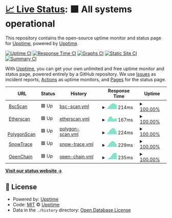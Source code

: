 # [📈 Live Status](https://demo.upptime.js.org): <!--live status--> **🟩 All systems operational**

This repository contains the open-source uptime monitor and status page for [Upptime](https://upptime.js.org), powered by [Upptime](https://github.com/upptime/upptime).

[![Uptime CI](https://github.com/creativefurniture/uptime/workflows/Uptime%20CI/badge.svg)](https://github.com/creativefurniture/uptime/actions?query=workflow%3A%22Uptime+CI%22)
[![Response Time CI](https://github.com/creativefurniture/uptime/workflows/Response%20Time%20CI/badge.svg)](https://github.com/creativefurniture/uptime/actions?query=workflow%3A%22Response+Time+CI%22)
[![Graphs CI](https://github.com/creativefurniture/uptime/workflows/Graphs%20CI/badge.svg)](https://github.com/creativefurniture/uptime/actions?query=workflow%3A%22Graphs+CI%22)
[![Static Site CI](https://github.com/creativefurniture/uptime/workflows/Static%20Site%20CI/badge.svg)](https://github.com/creativefurniture/uptime/actions?query=workflow%3A%22Static+Site+CI%22)
[![Summary CI](https://github.com/creativefurniture/uptime/workflows/Summary%20CI/badge.svg)](https://github.com/creativefurniture/uptime/actions?query=workflow%3A%22Summary+CI%22)

With [Upptime](https://upptime.js.org), you can get your own unlimited and free uptime monitor and status page, powered entirely by a GitHub repository. We use [Issues](https://github.com/upptime/upptime/issues) as incident reports, [Actions](https://github.com/creativefurniture/uptime/actions) as uptime monitors, and [Pages](https://demo.upptime.js.org) for the status page.

<!--start: status pages-->
<!-- This summary is generated by Upptime (https://github.com/upptime/upptime) -->
<!-- Do not edit this manually, your changes will be overwritten -->
<!-- prettier-ignore -->
| URL | Status | History | Response Time | Uptime |
| --- | ------ | ------- | ------------- | ------ |
| <img alt="" src="https://icons.duckduckgo.com/ip3/bscscan.com.ico" height="13"> [BscScan](https://bscscan.com/) | 🟩 Up | [bsc-scan.yml](https://github.com/creativefurniture/uptime/commits/HEAD/history/bsc-scan.yml) | <details><summary><img alt="Response time graph" src="./graphs/bsc-scan/response-time-week.png" height="20"> 214ms</summary><br><a href="https://creativefurniture.github.io/uptime/history/bsc-scan"><img alt="Response time 214" src="https://img.shields.io/endpoint?url=https%3A%2F%2Fraw.githubusercontent.com%2Fcreativefurniture%2Fuptime%2FHEAD%2Fapi%2Fbsc-scan%2Fresponse-time.json"></a><br><a href="https://creativefurniture.github.io/uptime/history/bsc-scan"><img alt="24-hour response time 214" src="https://img.shields.io/endpoint?url=https%3A%2F%2Fraw.githubusercontent.com%2Fcreativefurniture%2Fuptime%2FHEAD%2Fapi%2Fbsc-scan%2Fresponse-time-day.json"></a><br><a href="https://creativefurniture.github.io/uptime/history/bsc-scan"><img alt="7-day response time 214" src="https://img.shields.io/endpoint?url=https%3A%2F%2Fraw.githubusercontent.com%2Fcreativefurniture%2Fuptime%2FHEAD%2Fapi%2Fbsc-scan%2Fresponse-time-week.json"></a><br><a href="https://creativefurniture.github.io/uptime/history/bsc-scan"><img alt="30-day response time 214" src="https://img.shields.io/endpoint?url=https%3A%2F%2Fraw.githubusercontent.com%2Fcreativefurniture%2Fuptime%2FHEAD%2Fapi%2Fbsc-scan%2Fresponse-time-month.json"></a><br><a href="https://creativefurniture.github.io/uptime/history/bsc-scan"><img alt="1-year response time 214" src="https://img.shields.io/endpoint?url=https%3A%2F%2Fraw.githubusercontent.com%2Fcreativefurniture%2Fuptime%2FHEAD%2Fapi%2Fbsc-scan%2Fresponse-time-year.json"></a></details> | <details><summary><a href="https://creativefurniture.github.io/uptime/history/bsc-scan">100.00%</a></summary><a href="https://creativefurniture.github.io/uptime/history/bsc-scan"><img alt="All-time uptime 100.00%" src="https://img.shields.io/endpoint?url=https%3A%2F%2Fraw.githubusercontent.com%2Fcreativefurniture%2Fuptime%2FHEAD%2Fapi%2Fbsc-scan%2Fuptime.json"></a><br><a href="https://creativefurniture.github.io/uptime/history/bsc-scan"><img alt="24-hour uptime 100.00%" src="https://img.shields.io/endpoint?url=https%3A%2F%2Fraw.githubusercontent.com%2Fcreativefurniture%2Fuptime%2FHEAD%2Fapi%2Fbsc-scan%2Fuptime-day.json"></a><br><a href="https://creativefurniture.github.io/uptime/history/bsc-scan"><img alt="7-day uptime 100.00%" src="https://img.shields.io/endpoint?url=https%3A%2F%2Fraw.githubusercontent.com%2Fcreativefurniture%2Fuptime%2FHEAD%2Fapi%2Fbsc-scan%2Fuptime-week.json"></a><br><a href="https://creativefurniture.github.io/uptime/history/bsc-scan"><img alt="30-day uptime 100.00%" src="https://img.shields.io/endpoint?url=https%3A%2F%2Fraw.githubusercontent.com%2Fcreativefurniture%2Fuptime%2FHEAD%2Fapi%2Fbsc-scan%2Fuptime-month.json"></a><br><a href="https://creativefurniture.github.io/uptime/history/bsc-scan"><img alt="1-year uptime 100.00%" src="https://img.shields.io/endpoint?url=https%3A%2F%2Fraw.githubusercontent.com%2Fcreativefurniture%2Fuptime%2FHEAD%2Fapi%2Fbsc-scan%2Fuptime-year.json"></a></details>
| <img alt="" src="https://icons.duckduckgo.com/ip3/etherscan.io.ico" height="13"> [Etherscan](https://etherscan.io/) | 🟩 Up | [etherscan.yml](https://github.com/creativefurniture/uptime/commits/HEAD/history/etherscan.yml) | <details><summary><img alt="Response time graph" src="./graphs/etherscan/response-time-week.png" height="20"> 167ms</summary><br><a href="https://creativefurniture.github.io/uptime/history/etherscan"><img alt="Response time 167" src="https://img.shields.io/endpoint?url=https%3A%2F%2Fraw.githubusercontent.com%2Fcreativefurniture%2Fuptime%2FHEAD%2Fapi%2Fetherscan%2Fresponse-time.json"></a><br><a href="https://creativefurniture.github.io/uptime/history/etherscan"><img alt="24-hour response time 167" src="https://img.shields.io/endpoint?url=https%3A%2F%2Fraw.githubusercontent.com%2Fcreativefurniture%2Fuptime%2FHEAD%2Fapi%2Fetherscan%2Fresponse-time-day.json"></a><br><a href="https://creativefurniture.github.io/uptime/history/etherscan"><img alt="7-day response time 167" src="https://img.shields.io/endpoint?url=https%3A%2F%2Fraw.githubusercontent.com%2Fcreativefurniture%2Fuptime%2FHEAD%2Fapi%2Fetherscan%2Fresponse-time-week.json"></a><br><a href="https://creativefurniture.github.io/uptime/history/etherscan"><img alt="30-day response time 167" src="https://img.shields.io/endpoint?url=https%3A%2F%2Fraw.githubusercontent.com%2Fcreativefurniture%2Fuptime%2FHEAD%2Fapi%2Fetherscan%2Fresponse-time-month.json"></a><br><a href="https://creativefurniture.github.io/uptime/history/etherscan"><img alt="1-year response time 167" src="https://img.shields.io/endpoint?url=https%3A%2F%2Fraw.githubusercontent.com%2Fcreativefurniture%2Fuptime%2FHEAD%2Fapi%2Fetherscan%2Fresponse-time-year.json"></a></details> | <details><summary><a href="https://creativefurniture.github.io/uptime/history/etherscan">100.00%</a></summary><a href="https://creativefurniture.github.io/uptime/history/etherscan"><img alt="All-time uptime 100.00%" src="https://img.shields.io/endpoint?url=https%3A%2F%2Fraw.githubusercontent.com%2Fcreativefurniture%2Fuptime%2FHEAD%2Fapi%2Fetherscan%2Fuptime.json"></a><br><a href="https://creativefurniture.github.io/uptime/history/etherscan"><img alt="24-hour uptime 100.00%" src="https://img.shields.io/endpoint?url=https%3A%2F%2Fraw.githubusercontent.com%2Fcreativefurniture%2Fuptime%2FHEAD%2Fapi%2Fetherscan%2Fuptime-day.json"></a><br><a href="https://creativefurniture.github.io/uptime/history/etherscan"><img alt="7-day uptime 100.00%" src="https://img.shields.io/endpoint?url=https%3A%2F%2Fraw.githubusercontent.com%2Fcreativefurniture%2Fuptime%2FHEAD%2Fapi%2Fetherscan%2Fuptime-week.json"></a><br><a href="https://creativefurniture.github.io/uptime/history/etherscan"><img alt="30-day uptime 100.00%" src="https://img.shields.io/endpoint?url=https%3A%2F%2Fraw.githubusercontent.com%2Fcreativefurniture%2Fuptime%2FHEAD%2Fapi%2Fetherscan%2Fuptime-month.json"></a><br><a href="https://creativefurniture.github.io/uptime/history/etherscan"><img alt="1-year uptime 100.00%" src="https://img.shields.io/endpoint?url=https%3A%2F%2Fraw.githubusercontent.com%2Fcreativefurniture%2Fuptime%2FHEAD%2Fapi%2Fetherscan%2Fuptime-year.json"></a></details>
| <img alt="" src="https://icons.duckduckgo.com/ip3/polygonscan.com.ico" height="13"> [PolygonScan](https://polygonscan.com/) | 🟩 Up | [polygon-scan.yml](https://github.com/creativefurniture/uptime/commits/HEAD/history/polygon-scan.yml) | <details><summary><img alt="Response time graph" src="./graphs/polygon-scan/response-time-week.png" height="20"> 224ms</summary><br><a href="https://creativefurniture.github.io/uptime/history/polygon-scan"><img alt="Response time 224" src="https://img.shields.io/endpoint?url=https%3A%2F%2Fraw.githubusercontent.com%2Fcreativefurniture%2Fuptime%2FHEAD%2Fapi%2Fpolygon-scan%2Fresponse-time.json"></a><br><a href="https://creativefurniture.github.io/uptime/history/polygon-scan"><img alt="24-hour response time 224" src="https://img.shields.io/endpoint?url=https%3A%2F%2Fraw.githubusercontent.com%2Fcreativefurniture%2Fuptime%2FHEAD%2Fapi%2Fpolygon-scan%2Fresponse-time-day.json"></a><br><a href="https://creativefurniture.github.io/uptime/history/polygon-scan"><img alt="7-day response time 224" src="https://img.shields.io/endpoint?url=https%3A%2F%2Fraw.githubusercontent.com%2Fcreativefurniture%2Fuptime%2FHEAD%2Fapi%2Fpolygon-scan%2Fresponse-time-week.json"></a><br><a href="https://creativefurniture.github.io/uptime/history/polygon-scan"><img alt="30-day response time 224" src="https://img.shields.io/endpoint?url=https%3A%2F%2Fraw.githubusercontent.com%2Fcreativefurniture%2Fuptime%2FHEAD%2Fapi%2Fpolygon-scan%2Fresponse-time-month.json"></a><br><a href="https://creativefurniture.github.io/uptime/history/polygon-scan"><img alt="1-year response time 224" src="https://img.shields.io/endpoint?url=https%3A%2F%2Fraw.githubusercontent.com%2Fcreativefurniture%2Fuptime%2FHEAD%2Fapi%2Fpolygon-scan%2Fresponse-time-year.json"></a></details> | <details><summary><a href="https://creativefurniture.github.io/uptime/history/polygon-scan">100.00%</a></summary><a href="https://creativefurniture.github.io/uptime/history/polygon-scan"><img alt="All-time uptime 100.00%" src="https://img.shields.io/endpoint?url=https%3A%2F%2Fraw.githubusercontent.com%2Fcreativefurniture%2Fuptime%2FHEAD%2Fapi%2Fpolygon-scan%2Fuptime.json"></a><br><a href="https://creativefurniture.github.io/uptime/history/polygon-scan"><img alt="24-hour uptime 100.00%" src="https://img.shields.io/endpoint?url=https%3A%2F%2Fraw.githubusercontent.com%2Fcreativefurniture%2Fuptime%2FHEAD%2Fapi%2Fpolygon-scan%2Fuptime-day.json"></a><br><a href="https://creativefurniture.github.io/uptime/history/polygon-scan"><img alt="7-day uptime 100.00%" src="https://img.shields.io/endpoint?url=https%3A%2F%2Fraw.githubusercontent.com%2Fcreativefurniture%2Fuptime%2FHEAD%2Fapi%2Fpolygon-scan%2Fuptime-week.json"></a><br><a href="https://creativefurniture.github.io/uptime/history/polygon-scan"><img alt="30-day uptime 100.00%" src="https://img.shields.io/endpoint?url=https%3A%2F%2Fraw.githubusercontent.com%2Fcreativefurniture%2Fuptime%2FHEAD%2Fapi%2Fpolygon-scan%2Fuptime-month.json"></a><br><a href="https://creativefurniture.github.io/uptime/history/polygon-scan"><img alt="1-year uptime 100.00%" src="https://img.shields.io/endpoint?url=https%3A%2F%2Fraw.githubusercontent.com%2Fcreativefurniture%2Fuptime%2FHEAD%2Fapi%2Fpolygon-scan%2Fuptime-year.json"></a></details>
| <img alt="" src="https://icons.duckduckgo.com/ip3/snowtrace.io.ico" height="13"> [SnowTrace](https://snowtrace.io/) | 🟩 Up | [snow-trace.yml](https://github.com/creativefurniture/uptime/commits/HEAD/history/snow-trace.yml) | <details><summary><img alt="Response time graph" src="./graphs/snow-trace/response-time-week.png" height="20"> 229ms</summary><br><a href="https://creativefurniture.github.io/uptime/history/snow-trace"><img alt="Response time 229" src="https://img.shields.io/endpoint?url=https%3A%2F%2Fraw.githubusercontent.com%2Fcreativefurniture%2Fuptime%2FHEAD%2Fapi%2Fsnow-trace%2Fresponse-time.json"></a><br><a href="https://creativefurniture.github.io/uptime/history/snow-trace"><img alt="24-hour response time 229" src="https://img.shields.io/endpoint?url=https%3A%2F%2Fraw.githubusercontent.com%2Fcreativefurniture%2Fuptime%2FHEAD%2Fapi%2Fsnow-trace%2Fresponse-time-day.json"></a><br><a href="https://creativefurniture.github.io/uptime/history/snow-trace"><img alt="7-day response time 229" src="https://img.shields.io/endpoint?url=https%3A%2F%2Fraw.githubusercontent.com%2Fcreativefurniture%2Fuptime%2FHEAD%2Fapi%2Fsnow-trace%2Fresponse-time-week.json"></a><br><a href="https://creativefurniture.github.io/uptime/history/snow-trace"><img alt="30-day response time 229" src="https://img.shields.io/endpoint?url=https%3A%2F%2Fraw.githubusercontent.com%2Fcreativefurniture%2Fuptime%2FHEAD%2Fapi%2Fsnow-trace%2Fresponse-time-month.json"></a><br><a href="https://creativefurniture.github.io/uptime/history/snow-trace"><img alt="1-year response time 229" src="https://img.shields.io/endpoint?url=https%3A%2F%2Fraw.githubusercontent.com%2Fcreativefurniture%2Fuptime%2FHEAD%2Fapi%2Fsnow-trace%2Fresponse-time-year.json"></a></details> | <details><summary><a href="https://creativefurniture.github.io/uptime/history/snow-trace">100.00%</a></summary><a href="https://creativefurniture.github.io/uptime/history/snow-trace"><img alt="All-time uptime 100.00%" src="https://img.shields.io/endpoint?url=https%3A%2F%2Fraw.githubusercontent.com%2Fcreativefurniture%2Fuptime%2FHEAD%2Fapi%2Fsnow-trace%2Fuptime.json"></a><br><a href="https://creativefurniture.github.io/uptime/history/snow-trace"><img alt="24-hour uptime 100.00%" src="https://img.shields.io/endpoint?url=https%3A%2F%2Fraw.githubusercontent.com%2Fcreativefurniture%2Fuptime%2FHEAD%2Fapi%2Fsnow-trace%2Fuptime-day.json"></a><br><a href="https://creativefurniture.github.io/uptime/history/snow-trace"><img alt="7-day uptime 100.00%" src="https://img.shields.io/endpoint?url=https%3A%2F%2Fraw.githubusercontent.com%2Fcreativefurniture%2Fuptime%2FHEAD%2Fapi%2Fsnow-trace%2Fuptime-week.json"></a><br><a href="https://creativefurniture.github.io/uptime/history/snow-trace"><img alt="30-day uptime 100.00%" src="https://img.shields.io/endpoint?url=https%3A%2F%2Fraw.githubusercontent.com%2Fcreativefurniture%2Fuptime%2FHEAD%2Fapi%2Fsnow-trace%2Fuptime-month.json"></a><br><a href="https://creativefurniture.github.io/uptime/history/snow-trace"><img alt="1-year uptime 100.00%" src="https://img.shields.io/endpoint?url=https%3A%2F%2Fraw.githubusercontent.com%2Fcreativefurniture%2Fuptime%2FHEAD%2Fapi%2Fsnow-trace%2Fuptime-year.json"></a></details>
| <img alt="" src="https://icons.duckduckgo.com/ip3/openchain.xyz.ico" height="13"> [OpenChain](https://openchain.xyz/) | 🟩 Up | [open-chain.yml](https://github.com/creativefurniture/uptime/commits/HEAD/history/open-chain.yml) | <details><summary><img alt="Response time graph" src="./graphs/open-chain/response-time-week.png" height="20"> 235ms</summary><br><a href="https://creativefurniture.github.io/uptime/history/open-chain"><img alt="Response time 235" src="https://img.shields.io/endpoint?url=https%3A%2F%2Fraw.githubusercontent.com%2Fcreativefurniture%2Fuptime%2FHEAD%2Fapi%2Fopen-chain%2Fresponse-time.json"></a><br><a href="https://creativefurniture.github.io/uptime/history/open-chain"><img alt="24-hour response time 235" src="https://img.shields.io/endpoint?url=https%3A%2F%2Fraw.githubusercontent.com%2Fcreativefurniture%2Fuptime%2FHEAD%2Fapi%2Fopen-chain%2Fresponse-time-day.json"></a><br><a href="https://creativefurniture.github.io/uptime/history/open-chain"><img alt="7-day response time 235" src="https://img.shields.io/endpoint?url=https%3A%2F%2Fraw.githubusercontent.com%2Fcreativefurniture%2Fuptime%2FHEAD%2Fapi%2Fopen-chain%2Fresponse-time-week.json"></a><br><a href="https://creativefurniture.github.io/uptime/history/open-chain"><img alt="30-day response time 235" src="https://img.shields.io/endpoint?url=https%3A%2F%2Fraw.githubusercontent.com%2Fcreativefurniture%2Fuptime%2FHEAD%2Fapi%2Fopen-chain%2Fresponse-time-month.json"></a><br><a href="https://creativefurniture.github.io/uptime/history/open-chain"><img alt="1-year response time 235" src="https://img.shields.io/endpoint?url=https%3A%2F%2Fraw.githubusercontent.com%2Fcreativefurniture%2Fuptime%2FHEAD%2Fapi%2Fopen-chain%2Fresponse-time-year.json"></a></details> | <details><summary><a href="https://creativefurniture.github.io/uptime/history/open-chain">100.00%</a></summary><a href="https://creativefurniture.github.io/uptime/history/open-chain"><img alt="All-time uptime 100.00%" src="https://img.shields.io/endpoint?url=https%3A%2F%2Fraw.githubusercontent.com%2Fcreativefurniture%2Fuptime%2FHEAD%2Fapi%2Fopen-chain%2Fuptime.json"></a><br><a href="https://creativefurniture.github.io/uptime/history/open-chain"><img alt="24-hour uptime 100.00%" src="https://img.shields.io/endpoint?url=https%3A%2F%2Fraw.githubusercontent.com%2Fcreativefurniture%2Fuptime%2FHEAD%2Fapi%2Fopen-chain%2Fuptime-day.json"></a><br><a href="https://creativefurniture.github.io/uptime/history/open-chain"><img alt="7-day uptime 100.00%" src="https://img.shields.io/endpoint?url=https%3A%2F%2Fraw.githubusercontent.com%2Fcreativefurniture%2Fuptime%2FHEAD%2Fapi%2Fopen-chain%2Fuptime-week.json"></a><br><a href="https://creativefurniture.github.io/uptime/history/open-chain"><img alt="30-day uptime 100.00%" src="https://img.shields.io/endpoint?url=https%3A%2F%2Fraw.githubusercontent.com%2Fcreativefurniture%2Fuptime%2FHEAD%2Fapi%2Fopen-chain%2Fuptime-month.json"></a><br><a href="https://creativefurniture.github.io/uptime/history/open-chain"><img alt="1-year uptime 100.00%" src="https://img.shields.io/endpoint?url=https%3A%2F%2Fraw.githubusercontent.com%2Fcreativefurniture%2Fuptime%2FHEAD%2Fapi%2Fopen-chain%2Fuptime-year.json"></a></details>

<!--end: status pages-->

[**Visit our status website →**](https://demo.upptime.js.org)

## 📄 License

- Powered by: [Upptime](https://github.com/upptime/upptime)
- Code: [MIT](./LICENSE) © [Upptime](https://upptime.js.org)
- Data in the `./history` directory: [Open Database License](https://opendatacommons.org/licenses/odbl/1-0/)
